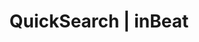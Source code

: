 ---
title: QuickSearch | inBeat
description: >-
  inBeat allows you to export campaigns in bulk, so that you can save numerous hours browsing through Instagram.
pagetitle: QuickSearch
palette: green
banner:
  show: false
header:
  title: Fastest influencer search tool
  subtitle: Instantly browse our database of millions of TikTok & Instagram influencers.
  image: /images/features-quicksearch.png
  cta:
      text: <span>Book a demo</span> &#8212 it's free
      link: https://calendly.com/inbeatco/30min
sections:
  - title: Search engine with filtering
    image: /images/features-quicksearch-searchenginewithfiltering.png
    points:
    - title: Advanced filters
      text: You can filter by sex, location, language, follower count, engagement rate & more. 
    - title: Powerful search engine
      text: The QuickSearch works like search engine for influencers. Tweak it to find the perfect creators.
  - title: Create lists for export
    image: /images/features-quicksearch-createlistsforexport.png
    points:
    - title: Go in depth
      text: Carefully go through each influencer and add them one by one to your list. 
    - title: Bulk select 
      text: In a hurry? Build lists of hundreds of influencers in seconds with Bulk Select. 
---